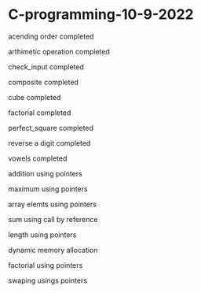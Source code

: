 # C-programming-10-9-2022

acending order completed

arthimetic operation completed

check_input completed

composite completed

cube completed

factorial completed

perfect_square completed

reverse a digit completed

vowels completed

addition using pointers

maximum using pointers

array elemts using pointers 

sum using call by reference 

length using pointers

dynamic memory allocation

factorial using pointers

swaping usings pointers
